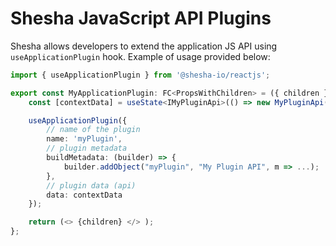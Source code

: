 # Shesha JavaScript API Plugins

Shesha allows developers to extend the application JS API using `useApplicationPlugin` hook. Example of usage provided below:

```typescript
import { useApplicationPlugin } from '@shesha-io/reactjs';

export const MyApplicationPlugin: FC<PropsWithChildren> = ({ children }) => {
    const [contextData] = useState<IMyPluginApi>(() => new MyPluginApi());

    useApplicationPlugin({
        // name of the plugin
        name: 'myPlugin',
        // plugin metadata
        buildMetadata: (builder) => {
            builder.addObject("myPlugin", "My Plugin API", m => ...);
        },
        // plugin data (api)
        data: contextData
    });

    return (<> {children} </> );
};
```
